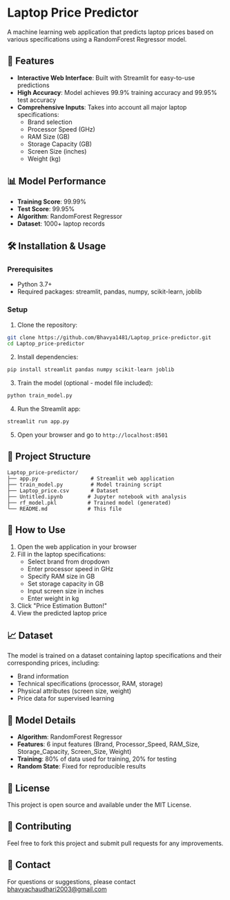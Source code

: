 # Laptop Price Predictor

A machine learning web application that predicts laptop prices based on various specifications using a RandomForest Regressor model.

## 🚀 Features

- **Interactive Web Interface**: Built with Streamlit for easy-to-use predictions
- **High Accuracy**: Model achieves 99.9% training accuracy and 99.95% test accuracy
- **Comprehensive Inputs**: Takes into account all major laptop specifications:
  - Brand selection
  - Processor Speed (GHz)
  - RAM Size (GB)
  - Storage Capacity (GB)
  - Screen Size (inches)
  - Weight (kg)

## 📊 Model Performance

- **Training Score**: 99.99%
- **Test Score**: 99.95%
- **Algorithm**: RandomForest Regressor
- **Dataset**: 1000+ laptop records

## 🛠️ Installation & Usage

### Prerequisites
- Python 3.7+
- Required packages: streamlit, pandas, numpy, scikit-learn, joblib

### Setup
1. Clone the repository:
```bash
git clone https://github.com/Bhavya1481/Laptop_price-predictor.git
cd Laptop_price-predictor
```

2. Install dependencies:
```bash
pip install streamlit pandas numpy scikit-learn joblib
```

3. Train the model (optional - model file included):
```bash
python train_model.py
```

4. Run the Streamlit app:
```bash
streamlit run app.py
```

5. Open your browser and go to `http://localhost:8501`

## 📁 Project Structure

```
Laptop_price-predictor/
├── app.py                 # Streamlit web application
├── train_model.py         # Model training script
├── Laptop_price.csv       # Dataset
├── Untitled.ipynb        # Jupyter notebook with analysis
├── rf_model.pkl          # Trained model (generated)
└── README.md             # This file
```

## 🎯 How to Use

1. Open the web application in your browser
2. Fill in the laptop specifications:
   - Select brand from dropdown
   - Enter processor speed in GHz
   - Specify RAM size in GB
   - Set storage capacity in GB
   - Input screen size in inches
   - Enter weight in kg
3. Click "Price Estimation Button!"
4. View the predicted laptop price

## 📈 Dataset

The model is trained on a dataset containing laptop specifications and their corresponding prices, including:
- Brand information
- Technical specifications (processor, RAM, storage)
- Physical attributes (screen size, weight)
- Price data for supervised learning

## 🔧 Model Details

- **Algorithm**: RandomForest Regressor
- **Features**: 6 input features (Brand, Processor_Speed, RAM_Size, Storage_Capacity, Screen_Size, Weight)
- **Training**: 80% of data used for training, 20% for testing
- **Random State**: Fixed for reproducible results

## 📝 License

This project is open source and available under the MIT License.

## 🤝 Contributing

Feel free to fork this project and submit pull requests for any improvements.

## 📧 Contact

For questions or suggestions, please contact [bhavyachaudhari2003@gmail.com](mailto:bhavyachaudhari2003@gmail.com)
